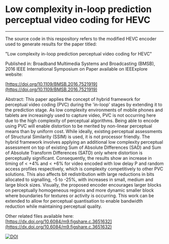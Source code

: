 # Low complexity in-loop prediction perceptual video coding for HEVC
----
The source code in this respository refers to the modified HEVC encoder used to generate results for the  paper titled:

"Low complexity in-loop prediction perceptual video coding for HEVC"

Published in: Broadband Multimedia Systems and Broadcasting (BMSB), 2016 IEEE International Symposium on 
Paper available on IEEExplore website:

[https://doi.org/10.1109/BMSB.2016.7521919](https://doi.org/10.1109/BMSB.2016.7521919)

Abstract:
This paper applies the concept of hybrid framework for perceptual video coding (PVC) during the 'in-loop' stages by extending it to the prediction stage. As low complexity environments of mobile phones and tablets are increasingly used to capture video, PVC is not occurring here due to the high complexity of perceptual algorithms. Being able to encode using PVC will enable distortion to be merited by non-linear perceptual means than by uniform cost. While ideally, existing perceptual assessments of Structural Similarity (SSIM) is used, it is not processor friendly. The hybrid framework involves applying an additional low complexity perceptual assessment on top of existing Sum of Absolute Differences (SAD) and Sum of Absolute Transform Differences (SATD) only where distortion is perceptually significant. Consequently, the results show an increase in timing of < +4% and < +6% for video encoded with low delay P and random access profiles respectively, which is complexity competitively to other PVC solutions. This also affects bit redistribution with large reductions in bits allocated to signalling, -5 to -25%, with increases in small, medium and large block sizes. Visually, the proposed encoder encourages larger blocks on perceptually homogeneous regions and more dynamic smaller block where boundaries for textures or activity is occurring. This work can be extended to allow for perceptual quantisation to enable bandwidth reduction while maintaining perceptual quality.

Other related files available here:
[https://dx.doi.org/10.6084/m9.figshare.c.3651632](https://dx.doi.org/10.6084/m9.figshare.c.3651632)

[![DOI](https://zenodo.org/badge/77175238.svg)](https://zenodo.org/badge/latestdoi/77175238)
